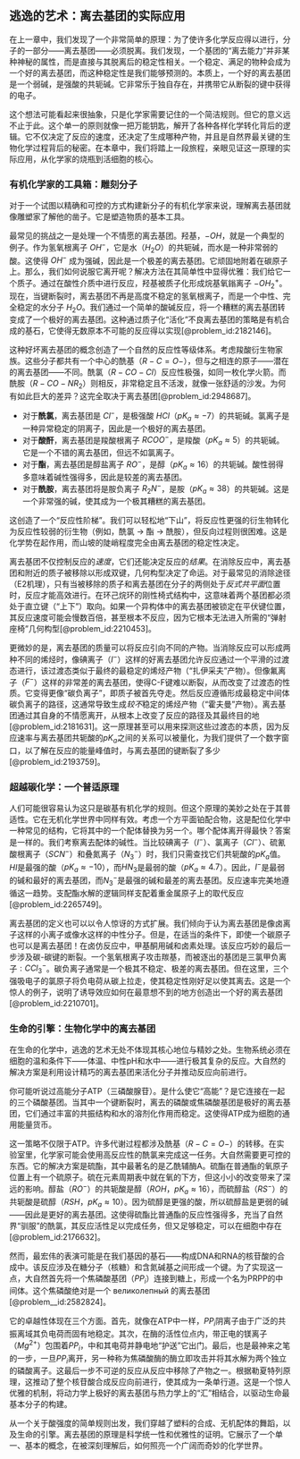## 逃逸的艺术：离去基团的实际应用

在上一章中，我们发现了一个非常简单的原理：为了使许多化学反应得以进行，分子的一部分——离去基团——必须脱离。我们发现，一个基团的“离去能力”并非某种神秘的属性，而是直接与其脱离后的稳定性相关。一个稳定、满足的物种会成为一个好的离去基团，而这种稳定性是我们能够预测的。本质上，一个好的离去基团是一个弱碱，是强酸的共轭碱。它非常乐于独自存在，并携带它从断裂的键中获得的电子。

这个想法可能看起来很抽象，只是化学家需要记住的一个简洁规则。但它的意义远不止于此。这个单一的原则就像一把万能钥匙，解开了各种各样化学转化背后的逻辑。它不仅决定了反应的速度，还决定了生成哪种产物，并且是自然界最关键的生物化学过程背后的秘密。在本章中，我们将踏上一段旅程，亲眼见证这一原理的实际应用，从化学家的烧瓶到活细胞的核心。

### 有机化学家的工具箱：雕刻分子

对于一个试图以精确和可控的方式构建新分子的有机化学家来说，理解离去基团就像雕塑家了解他的凿子。它是塑造物质的基本工具。

最常见的挑战之一是处理一个不情愿的离去基团。羟基，$-OH$，就是一个典型的例子。作为氢氧根离子 $OH^-$，它是水（$H_2O$）的共轭碱，而水是一种非常弱的酸。这使得 $OH^-$ 成为强碱，因此是一个极差的离去基团。它顽固地附着在碳原子上。那么，我们如何说服它离开呢？解决方法在其简单性中显得优雅：我们给它一个质子。通过在酸性介质中进行反应，羟基被质子化形成烷基氧鎓离子 $-OH_2^+$。现在，当键断裂时，离去基团不再是高度不稳定的氢氧根离子，而是一个中性、完全稳定的水分子 $H_2O$。我们通过一个简单的酸碱反应，将一个糟糕的离去基团转变成了一个极好的离去基团。这种通过质子化“活化”不良离去基团的策略是有机合成的基石，它使得无数原本不可能的反应得以实现[@problem_id:2182146]。

这种好坏离去基团的概念创造了一个自然的反应性等级体系。考虑羧酸衍生物家族。这些分子都共有一个中心的酰基（$R-C=O-$），但与之相连的原子——潜在的离去基团——不同。酰氯（$R-CO-Cl$）反应性极强，如同一枚化学火箭。而酰胺（$R-CO-NR_2$）则相反，非常稳定且不活泼，就像一张舒适的沙发。为何有如此巨大的差异？这完全取决于离去基团[@problem_id:2948687]。

*   对于**酰氯**，离去基团是 $Cl^-$，是极强酸 $HCl$（$pK_a \approx -7$）的共轭碱。氯离子是一种异常稳定的阴离子，因此是一个极好的离去基团。
*   对于**酸酐**，离去基团是羧酸根离子 $RCOO^-$，是羧酸（$pK_a \approx 5$）的共轭碱。它是一个不错的离去基团，但远不如氯离子。
*   对于**酯**，离去基团是醇盐离子 $RO^-$，是醇（$pK_a \approx 16$）的共轭碱。酸性弱得多意味着碱性强得多，因此是较差的离去基团。
*   对于**酰胺**，离去基团将是胺负离子 $R_2N^-$，是胺（$pK_a \approx 38$）的共轭碱。这是一个非常强的碱，使其成为一个极其糟糕的离去基团。

这创造了一个“反应性阶梯”。我们可以轻松地“下山”，将反应性更强的衍生物转化为反应性较弱的衍生物（例如，酰氯 $\rightarrow$ 酯 $\rightarrow$ 酰胺），但反向过程则很困难。这是化学势在起作用，而山坡的陡峭程度完全由离去基团的稳定性决定。

离去基团不仅控制反应的*速度*，它们还能决定反应的*结果*。在消除反应中，离去基团和附近的质子被移除以形成双键，几何构型决定了命运。对于最常见的消除途径（E2机理），只有当被移除的质子和离去基团在分子的两侧处于*反式共平面*位置时，反应才能高效进行。在环己烷环的刚性椅式结构中，这意味着两个基团都必须处于直立键（“上下”）取向。如果一个异构体中的离去基团被锁定在平伏键位置，其反应速度可能会慢数百倍，甚至根本不反应，因为它根本无法进入所需的“弹射座椅”几何构型[@problem_id:2210453]。

更微妙的是，离去基团的质量可以将反应引向不同的产物。当消除反应可以形成两种不同的烯烃时，像碘离子（$I^-$）这样的好离去基团允许反应通过一个平滑的过渡态进行，该过渡态类似于最终的最稳定的烯烃产物（“扎伊采夫”产物）。但像氟离子（$F^-$）这样的非常差的离去基团，使得C-F键难以断裂，从而改变了过渡态的性质。它变得更像“碳负离子”，即质子被首先夺走。然后反应遵循形成最稳定中间体碳负离子的路径，这通常导致生成*较不*稳定的烯烃产物（“霍夫曼”产物）。离去基团通过其自身的不情愿离开，从根本上改变了反应的路径及其最终目的地[@problem_id:2181631]。这一原理甚至可以用来探测这些过渡态的本质，因为反应速率与离去基团共轭酸的$pK_a$之间的关系可以被量化，为我们提供了一个数字窗口，以了解在反应的能量峰值时，与离去基团的键断裂了多少[@problem_id:2193759]。

### 超越碳化学：一个普适原理

人们可能很容易认为这只是碳基有机化学的规则。但这个原理的美妙之处在于其普适性。它在无机化学世界中同样有效。考虑一个方平面铂配合物，这是配位化学中一种常见的结构，它将其中的一个配体替换为另一个。哪个配体离开得最快？答案是一样的。我们考察离去配体的碱性。当比较碘离子（$I^-$）、氯离子（$Cl^-$）、硫氰酸根离子（$SCN^-$）和叠氮离子（$N_3^-$）时，我们只需查找它们共轭酸的$pK_a$值。$HI$是最强的酸（$pK_a \approx -10$），而$HN_3$是最弱的酸（$pK_a \approx 4.7$）。因此，$I^-$是最弱的碱和最好的离去基团，而$N_3^-$是最强的碱和最差的离去基团。反应速率完美地遵循这一趋势。支配酯水解的逻辑同样支配着重金属原子上的取代反应[@problem_id:2265749]。

离去基团的定义也可以以令人惊讶的方式扩展。我们倾向于认为离去基团是像卤离子这样的小离子或像水这样的中性分子。但是，在适当的条件下，即使一个碳原子也可以是离去基团！在卤仿反应中，甲基酮用碱和卤素处理。该反应巧妙的最后一步涉及碳-碳键的断裂。一个氢氧根离子攻击羰基，而被逐出的基团是三氯甲负离子$:CCl_3^-$。碳负离子通常是一个极其不稳定、极差的离去基团。但在这里，三个强吸电子的氯原子将负电荷从碳上拉走，使其稳定性刚好足以使其离去。这是一个惊人的例子，说明了诱导效应如何在最意想不到的地方创造出一个好的离去基团[@problem_id:2210701]。

### 生命的引擎：生物化学中的离去基团

在生命的化学中，逃逸的艺术无处不体现其核心地位与精妙之处。生物系统必须在细胞的温和条件下——体温、中性pH和水中——进行极其复杂的反应。大自然的解决方案是利用设计精巧的离去基团来活化分子并推动反应向前进行。

你可能听说过高能分子ATP（三磷酸腺苷）。是什么使它“高能”？是它连接在一起的三个磷酸基团。当其中一个键断裂时，离去的磷酸或焦磷酸基团是极好的离去基团，它们通过丰富的共振结构和水的溶剂化作用而稳定。这使得ATP成为细胞的通用能量货币。

这一策略不仅限于ATP。许多代谢过程都涉及酰基（$R-C=O-$）的转移。在实验室里，化学家可能会使用高反应性的酰氯来完成这一任务。大自然需要更可控的东西。它的解决方案是硫酯，其中最著名的是乙酰辅酶A。硫酯在普通酯的氧原子位置上有一个硫原子。硫在元素周期表中就在氧的下方，但这小小的改变带来了深远的影响。醇盐（$RO^-$）的共轭酸是醇（$ROH$，$pK_a \approx 16$），而硫醇盐（$RS^-$）的共轭酸是硫醇（$RSH$，$pK_a \approx 10$）。因为硫醇是更强的酸，所以硫醇盐是更弱的碱——因此是更好的离去基团。这使得硫酯比普通酯的反应性强得多，充当了自然界“驯服”的酰氯，其反应活性足以完成任务，但又足够稳定，可以在细胞中存在[@problem_id:2176632]。

然而，最宏伟的表演可能是在我们基因的基石——构成DNA和RNA的核苷酸的合成中。该反应涉及在糖分子（核糖）和含氮碱基之间形成一个键。为了实现这一点，大自然首先将一个焦磷酸基团（$PP_i$）连接到糖上，形成一个名为PRPP的中间体。这个焦磷酸绝对是一个 великолепный 的离去基团[@problem__id:2582824]。

它的卓越性体现在三个方面。首先，就像在ATP中一样，$PP_i$阴离子由于广泛的共振离域其负电荷而固有地稳定。其次，在酶的活性位点内，带正电的镁离子（$Mg^{2+}$）包围着$PP_i$，中和其电荷并静电地“护送”它出门。最后，也是最神来之笔的一步，一旦$PP_i$离开，另一种称为焦磷酸酶的酶立即攻击并将其水解为两个独立的磷酸离子。这最后一步不可逆的反应从反应中移除了产物之一。根据勒夏特列原理，这推动了整个核苷酸合成反应向前进行，使其成为一条单行道。这是一个惊人优雅的机制，将动力学上极好的离去基团与热力学上的“汇”相结合，以驱动生命最基本分子的构建。

从一个关于酸强度的简单规则出发，我们穿越了塑料的合成、无机配体的舞蹈，以及生命的引擎。离去基团的原理是科学统一性和优雅性的证明。它展示了一个单一、基本的概念，在被深刻理解后，如何照亮一个广阔而奇妙的化学世界。